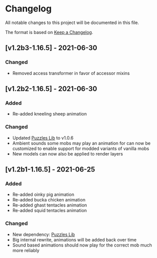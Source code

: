 # Changelog
All notable changes to this project will be documented in this file.

The format is based on [Keep a Changelog].

## [v1.2b3-1.16.5] - 2021-06-30
### Changed
- Removed access transformer in favor of accessor mixins

## [v1.2b2-1.16.5] - 2021-06-30
### Added
- Re-added kneeling sheep animation
### Changed
- Updated [Puzzles Lib] to v1.0.6
- Ambient sounds some mobs may play an animation for can now be customized to enable support for modded variants of vanilla mobs
- New models can now also be applied to render layers

## [v1.2b1-1.16.5] - 2021-06-25
### Added
- Re-added oinky pig animation
- Re-added bucka chicken animation
- Re-added ghast tentacles animation
- Re-added squid tentacles animation
### Changed
- New dependency: [Puzzles Lib]
- Big internal rewrite, animations will be added back over time
- Sound based animations should now play for the correct mob much more reliably

[Keep a Changelog]: https://keepachangelog.com/en/1.0.0/
[Puzzles Lib]: https://www.curseforge.com/minecraft/mc-mods/puzzles-lib